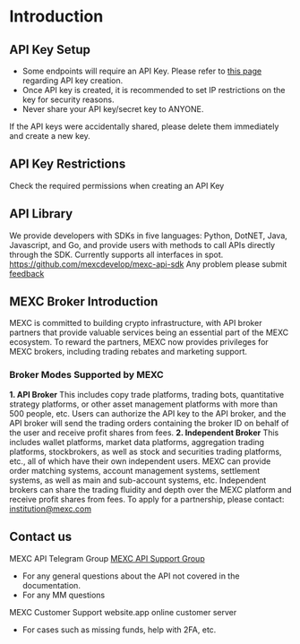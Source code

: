 # Introduction

## API Key Setup

- Some endpoints will require an API Key. Please refer to [this page](https://www.mexc.com/user/openapi) regarding API key creation.
- Once API key is created, it is recommended to set IP restrictions on the key for security reasons.
- Never share your API key/secret key to ANYONE.

If the API keys were accidentally shared, please delete them immediately and create a new key.

## API Key Restrictions

Check the required permissions when creating an API Key

## API Library

We provide developers with SDKs in five languages: Python, DotNET, Java, Javascript, and Go, and provide users with methods to call APIs directly through the SDK. Currently supports all interfaces in spot.
[](https://github.com/mexcdevelop/mexc-api-sdk)<https://github.com/mexcdevelop/mexc-api-sdk>
Any problem please submit [feedback](https://github.com/mexcdevelop/mexc-api-sdk/issues)

## MEXC Broker Introduction

MEXC is committed to building crypto infrastructure, with API broker partners that provide valuable services being an essential part of the MEXC ecosystem. To reward the partners, MEXC now provides privileges for MEXC brokers, including trading rebates and marketing support.

### Broker Modes Supported by MEXC

**1. API Broker**
This includes copy trade platforms, trading bots, quantitative strategy platforms, or other asset management platforms with more than 500 people, etc. Users can authorize the API key to the API broker, and the API broker will send the trading orders containing the broker ID on behalf of the user and receive profit shares from fees.
**2. Independent Broker**
This includes wallet platforms, market data platforms, aggregation trading platforms, stockbrokers, as well as stock and securities trading platforms, etc., all of which have their own independent users. MEXC can provide order matching systems, account management systems, settlement systems, as well as main and sub-account systems, etc. Independent brokers can share the trading fluidity and depth over the MEXC platform and receive profit shares from fees.
To apply for a partnership, please contact: institution@mexc.com

## Contact us

MEXC API Telegram Group [MEXC API Support Group](https://t.me/MEXCAPIsupport)

- For any general questions about the API not covered in the documentation.
- For any MM questions

MEXC Customer Support website.app online customer server

- For cases such as missing funds, help with 2FA, etc.